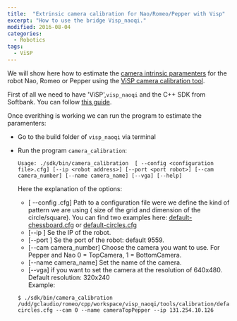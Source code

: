 ```yaml
---
title:  "Extrinsic camera calibration for Nao/Romeo/Pepper with Visp"
excerpt: "How to use the bridge Visp_naoqi."
modified: 2016-08-04
categories: 
  - Robotics
tags:
  - ViSP
---
```


We will show here how to estimate the [camera intrinsic paramenters](http://ksimek.github.io/2013/08/13/intrinsic/) for the robot Nao, Romeo or Pepper using the [ViSP camera calibration tool](http://visp-doc.inria.fr/doxygen/visp-2.8.0/tutorial-calibration.html).

First of all we need to have 'ViSP',`visp_naoqi` and the C++ SDK from Softbank. You can follow [this guide](http://jokla.me/robotics/visp_naoqi/). 

Once everithing is working we can run the program to estimate the paramenters:  

* Go to the build folder of `visp_naoqi` via terminal  
* Run the program `camera_calibration`:  

  ```
  Usage: ./sdk/bin/camera_calibration  [ --config <configuration file>.cfg] [--ip <robot address>] [--port <port robot>] [--cam camera_number] [--name camera_name] [--vga] [--help]
  ```

  Here the explanation of the options:

  * [ --config <configuration file>.cfg]  Path to a configuration file were we define the kind of pattern we are using ( size of the grid and dimension of the circle/square). You can find two examples here:   [default-chessboard.cfg](visp_naoqi/tools/calibration/default-chessboard.cfg) or [default-circles.cfg](visp_naoqi/tools/calibration/default-circles.cfg)
  * [--ip <robot address>] Se the IP of the robot.  
  * [--port <port robot>] Se the port of the robot: default 9559.  
  * [--cam camera_number] Choose the camera you want to use. For Pepper and Nao 0 = TopCamera, 1 = BottomCamera.  
  * [--name camera_name] Set the name of the camera.  
  * [--vga] if you want to set the camera at the resolution of 640x480. Default resolution: 320x240  
  Example:

  ```
  $ ./sdk/bin/camera_calibration /udd/gclaudio/romeo/cpp/workspace/visp_naoqi/tools/calibration/default-circles.cfg --cam 0 --name cameraTopPepper --ip 131.254.10.126
  ```

